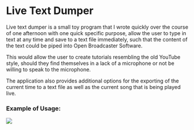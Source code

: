 # Live Text Dumper

Live text dumper is a small toy program that I wrote quickly over the course of one afternoon with one quick specific purpose, allow the user to type in text at any time and save to a text file immediately, such that the content of the text could be piped into Open Broadcaster Software.

This would allow the user to create tutorials resembling the old YouTube style, should they find themselves in a lack of a microphone or not be willing to speak to the microphone.

The application also provides additional options for the exporting of the current time to a text file as well as the current song that is being played live.

### Example of Usage:
![](https://gitlab.com/sewer56lol/Text-Information-Live-File-Dumper/raw/master/Example%20Usage%20with%20OBS/Example.png)